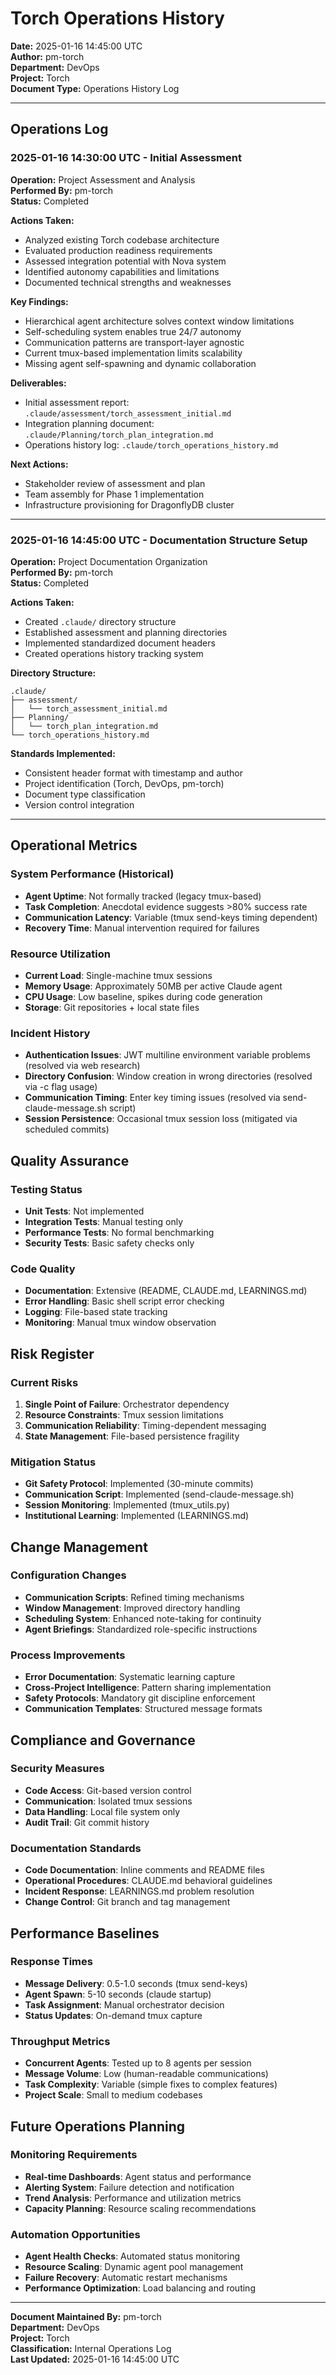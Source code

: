 # Torch Operations History

**Date:** 2025-01-16 14:45:00 UTC  
**Author:** pm-torch  
**Department:** DevOps  
**Project:** Torch  
**Document Type:** Operations History Log  

---

## Operations Log

### 2025-01-16 14:30:00 UTC - Initial Assessment
**Operation:** Project Assessment and Analysis  
**Performed By:** pm-torch  
**Status:** Completed  

**Actions Taken:**
- Analyzed existing Torch codebase architecture
- Evaluated production readiness requirements
- Assessed integration potential with Nova system
- Identified autonomy capabilities and limitations
- Documented technical strengths and weaknesses

**Key Findings:**
- Hierarchical agent architecture solves context window limitations
- Self-scheduling system enables true 24/7 autonomy
- Communication patterns are transport-layer agnostic
- Current tmux-based implementation limits scalability
- Missing agent self-spawning and dynamic collaboration

**Deliverables:**
- Initial assessment report: `.claude/assessment/torch_assessment_initial.md`
- Integration planning document: `.claude/Planning/torch_plan_integration.md`
- Operations history log: `.claude/torch_operations_history.md`

**Next Actions:**
- Stakeholder review of assessment and plan
- Team assembly for Phase 1 implementation
- Infrastructure provisioning for DragonflyDB cluster

---

### 2025-01-16 14:45:00 UTC - Documentation Structure Setup
**Operation:** Project Documentation Organization  
**Performed By:** pm-torch  
**Status:** Completed  

**Actions Taken:**
- Created `.claude/` directory structure
- Established assessment and planning directories
- Implemented standardized document headers
- Created operations history tracking system

**Directory Structure:**
```
.claude/
├── assessment/
│   └── torch_assessment_initial.md
├── Planning/
│   └── torch_plan_integration.md
└── torch_operations_history.md
```

**Standards Implemented:**
- Consistent header format with timestamp and author
- Project identification (Torch, DevOps, pm-torch)
- Document type classification
- Version control integration

---

## Operational Metrics

### System Performance (Historical)
- **Agent Uptime**: Not formally tracked (legacy tmux-based)
- **Task Completion**: Anecdotal evidence suggests >80% success rate
- **Communication Latency**: Variable (tmux send-keys timing dependent)
- **Recovery Time**: Manual intervention required for failures

### Resource Utilization
- **Current Load**: Single-machine tmux sessions
- **Memory Usage**: Approximately 50MB per active Claude agent
- **CPU Usage**: Low baseline, spikes during code generation
- **Storage**: Git repositories + local state files

### Incident History
- **Authentication Issues**: JWT multiline environment variable problems (resolved via web research)
- **Directory Confusion**: Window creation in wrong directories (resolved via -c flag usage)
- **Communication Timing**: Enter key timing issues (resolved via send-claude-message.sh script)
- **Session Persistence**: Occasional tmux session loss (mitigated via scheduled commits)

## Quality Assurance

### Testing Status
- **Unit Tests**: Not implemented
- **Integration Tests**: Manual testing only
- **Performance Tests**: No formal benchmarking
- **Security Tests**: Basic safety checks only

### Code Quality
- **Documentation**: Extensive (README, CLAUDE.md, LEARNINGS.md)
- **Error Handling**: Basic shell script error checking
- **Logging**: File-based state tracking
- **Monitoring**: Manual tmux window observation

## Risk Register

### Current Risks
1. **Single Point of Failure**: Orchestrator dependency
2. **Resource Constraints**: Tmux session limitations
3. **Communication Reliability**: Timing-dependent messaging
4. **State Management**: File-based persistence fragility

### Mitigation Status
- **Git Safety Protocol**: Implemented (30-minute commits)
- **Communication Script**: Implemented (send-claude-message.sh)
- **Session Monitoring**: Implemented (tmux_utils.py)
- **Institutional Learning**: Implemented (LEARNINGS.md)

## Change Management

### Configuration Changes
- **Communication Scripts**: Refined timing mechanisms
- **Window Management**: Improved directory handling
- **Scheduling System**: Enhanced note-taking for continuity
- **Agent Briefings**: Standardized role-specific instructions

### Process Improvements
- **Error Documentation**: Systematic learning capture
- **Cross-Project Intelligence**: Pattern sharing implementation
- **Safety Protocols**: Mandatory git discipline enforcement
- **Communication Templates**: Structured message formats

## Compliance and Governance

### Security Measures
- **Code Access**: Git-based version control
- **Communication**: Isolated tmux sessions
- **Data Handling**: Local file system only
- **Audit Trail**: Git commit history

### Documentation Standards
- **Code Documentation**: Inline comments and README files
- **Operational Procedures**: CLAUDE.md behavioral guidelines
- **Incident Response**: LEARNINGS.md problem resolution
- **Change Control**: Git branch and tag management

## Performance Baselines

### Response Times
- **Message Delivery**: 0.5-1.0 seconds (tmux send-keys)
- **Agent Spawn**: 5-10 seconds (claude startup)
- **Task Assignment**: Manual orchestrator decision
- **Status Updates**: On-demand tmux capture

### Throughput Metrics
- **Concurrent Agents**: Tested up to 8 agents per session
- **Message Volume**: Low (human-readable communications)
- **Task Complexity**: Variable (simple fixes to complex features)
- **Project Scale**: Small to medium codebases

## Future Operations Planning

### Monitoring Requirements
- **Real-time Dashboards**: Agent status and performance
- **Alerting System**: Failure detection and notification
- **Trend Analysis**: Performance and utilization metrics
- **Capacity Planning**: Resource scaling recommendations

### Automation Opportunities
- **Agent Health Checks**: Automated status monitoring
- **Resource Scaling**: Dynamic agent pool management
- **Failure Recovery**: Automatic restart mechanisms
- **Performance Optimization**: Load balancing and routing

---

**Document Maintained By:** pm-torch  
**Department:** DevOps  
**Project:** Torch  
**Classification:** Internal Operations Log  
**Last Updated:** 2025-01-16 14:45:00 UTC